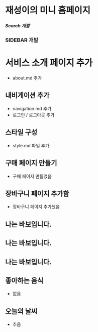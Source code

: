 # 재성이의 미니 홈페이지

##### Search 개발

### SIDEBAR 개발

# 서비스 소개 페이지 추가

- about.md 추가

## 내비게이션 추가

- navigation.md 추가
- 로그인 / 로그아웃 추가

## 스타일 구성

- style.md 파일 추가

## 구매 페이지 만들기

- 구매 페이지 만들었음

## 장바구니 페이지 추가함

- 장바구니 페이지 추가했음

## 나는 바보입니다.

## 나는 바보입니다.

## 나는 바보입니다.

## 좋아하는 음식

- 없음

## 오늘의 날씨

- 추움
